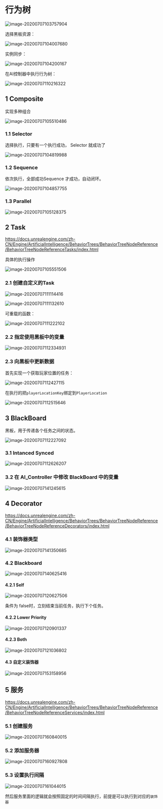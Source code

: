 # 行为树

![image-20200707103757904](./images/image-20200707103757904.png)

选择黑板资源：

![image-20200707104007680](./images/image-20200707104007680.png)

实例同步：

![image-20200707104200167](./images/image-20200707104200167.png)

在AI控制器中执行行为树：

![image-20200707110216322](./images/image-20200707110216322.png)

## 1 Composite

实现多种组合

![image-20200707105510486](./images/image-20200707105510486.png)

### 1.1 Selector

选择执行，只要有一个执行成功， Selector 就成功了

![image-20200707104819988](./images/image-20200707104819988.png)

### 1.2 Sequence

依次执行，全部成功Sequence 才成功，自动闭环。

![image-20200707104857755](./images/image-20200707104857755.png)

### 1.3 Parallel

![image-20200707105128375](./images/image-20200707105128375.png)

## 2 Task

https://docs.unrealengine.com/zh-CN/Engine/ArtificialIntelligence/BehaviorTrees/BehaviorTreeNodeReference/BehaviorTreeNodeReferenceTasks/index.html

具体的执行操作

![image-20200707105551506](./images/image-20200707105551506.png)

### 2.1 创建自定义的Task

![image-20200707111114416](./images/image-20200707111114416.png)

![image-20200707111132610](./images/image-20200707111132610.png)

可重载的函数：

![image-20200707111222102](./images/image-20200707111222102.png)



### 2.2 指定使用黑板中的变量

![image-20200707112334931](./images/image-20200707112334931.png)

### 2.3 向黑板中更新数据

首先实现一个获取玩家位置的任务：

![image-20200707112427115](./images/image-20200707112427115.png)

在执行的把`playerLocationKey`绑定到`PlayerLocation`

![image-20200707112515646](./images/image-20200707112515646.png)

## 3 BlackBoard

黑板，用于传递各个任务之间的状态。

![image-20200707112227092](./images/image-20200707112227092.png)

### 3.1 Intanced Synced

![image-20200707112626207](./images/image-20200707112626207.png)



### 3.2 在 AI_Controller 中修改 BlackBoard 中的变量

![image-20200707141245615](./images/image-20200707141245615.png)

## 4 Decorator

https://docs.unrealengine.com/zh-CN/Engine/ArtificialIntelligence/BehaviorTrees/BehaviorTreeNodeReference/BehaviorTreeNodeReferenceDecorators/index.html

### 4.1 装饰器类型

![image-20200707141350685](./images/image-20200707141350685.png)

### 4.2 Blackboard

![image-20200707140625416](./images/image-20200707140625416.png)

#### 4.2.1 Self

![image-20200707120627506](./images/image-20200707120627506.png)

条件为 false时，立刻结束当前任务，执行下个任务。

#### 4.2.2 Lower Priority

![image-20200707120901337](./images/image-20200707120901337.png)

#### 4.2.3 Both

![image-20200707121036802](./images/image-20200707121036802.png)

#### 4.3 自定义装饰器

![image-20200707153158956](./images/image-20200707153158956.png)



## 5 服务

https://docs.unrealengine.com/zh-CN/Engine/ArtificialIntelligence/BehaviorTrees/BehaviorTreeNodeReference/BehaviorTreeNodeReferenceServices/index.html

### 5.1 创建服务

![image-20200707160840015](./images/image-20200707160840015.png)

### 5.2 添加服务器

![image-20200707160927808](./images/image-20200707160927808.png)

### 5.3 设置执行间隔

![image-20200707161044015](./images/image-20200707161044015.png)

然后服务里面的逻辑就会按照固定的时间间隔执行，前提是可以执行到对应的`装饰器`